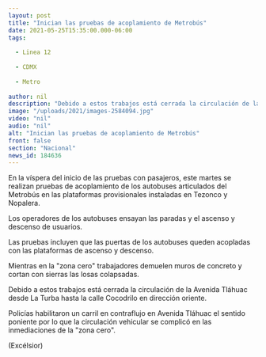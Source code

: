 ```yaml
---
layout: post
title: "Inician las pruebas de acoplamiento de Metrobús"
date: 2021-05-25T15:35:00.000-06:00
tags:
  
  - Linea 12
  
  - CDMX
  
  - Metro
  
author: nil
description: "Debido a estos trabajos está cerrada la circulación de la Avenida Tláhuac desde La Turba hasta la calle Cocodrilo en dirección oriente"
image: "/uploads/2021/images-2584094.jpg"
video: "nil"
audio: "nil"
alt: "Inician las pruebas de acoplamiento de Metrobús"
front: false
section: "Nacional"
news_id: 184636
---
```


En la víspera del inicio de las pruebas con pasajeros, este martes se realizan pruebas de acoplamiento de los autobuses articulados del Metrobús en las plataformas provisionales instaladas en Tezonco y Nopalera.

Los operadores de los autobuses ensayan las paradas y el ascenso y descenso de usuarios.

Las pruebas incluyen que las puertas de los autobuses queden acopladas con las plataformas de ascenso y descenso.

Mientras en la "zona cero" trabajadores demuelen muros de concreto y cortan con sierras las losas colapsadas.

Debido a estos trabajos está cerrada la circulación de la Avenida Tláhuac desde La Turba hasta la calle Cocodrilo en dirección oriente.

Policías habilitaron un carril en contraflujo en Avenida Tláhuac el sentido poniente por lo que la circulación vehicular se complicó en las inmediaciones de la "zona cero".

(Excélsior)